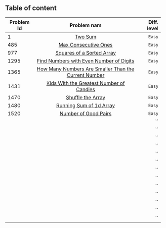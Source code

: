 ## Table of content

| Problem Id |      Problem nam     | Diff. level |
| ---------- |:--------------------:| -----------:|
| 1          | [Two Sum](https://leetcode.com/problems/two-sum/) | `Easy`       |
| 485        | [Max Consecutive Ones](https://leetcode.com/problems/max-consecutive-ones/) |   `Easy`       |
| 977|  [Squares of a Sorted Array](https://leetcode.com/problems/squares-of-a-sorted-array/) | `Easy`  |
|1295|[Find Numbers with Even Number of Digits](https://leetcode.com/problems/find-numbers-with-even-number-of-digits/)|`Easy`|
|1365|[How Many Numbers Are Smaller Than the Current Number](https://leetcode.com/problems/how-many-numbers-are-smaller-than-the-current-number/)|`Easy`|
|1431|[Kids With the Greatest Number of Candies](https://leetcode.com/problems/kids-with-the-greatest-number-of-candies/)|`Easy`|
|1470|[Shuffle the Array](https://leetcode.com/problems/shuffle-the-array/)|`Easy`|
|1480|[Running Sum of 1d Array](https://leetcode.com/problems/running-sum-of-1d-array/)|`Easy`|
|1520|[Number of Good Pairs](https://leetcode.com/problems/number-of-good-pairs/)|`Easy`|
||[]()|``|
||[]()|``|
||[]()|``|
||[]()|``|
||[]()|``|
||[]()|``|
||[]()|``|
||[]()|``|
||[]()|``|
||[]()|``|
||[]()|``|
||[]()|``|
||[]()|``|
